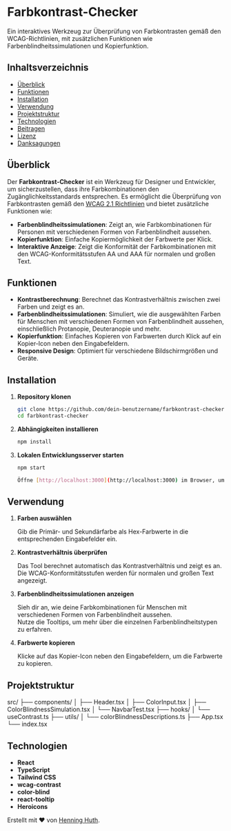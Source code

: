 # Farbkontrast-Checker

Ein interaktives Werkzeug zur Überprüfung von Farbkontrasten gemäß den WCAG-Richtlinien, mit zusätzlichen Funktionen wie Farbenblindheitssimulationen und Kopierfunktion.

## Inhaltsverzeichnis

- [Überblick](#überblick)
- [Funktionen](#funktionen)
- [Installation](#installation)
- [Verwendung](#verwendung)
- [Projektstruktur](#projektstruktur)
- [Technologien](#technologien)
- [Beitragen](#beitragen)
- [Lizenz](#lizenz)
- [Danksagungen](#danksagungen)

## Überblick

Der **Farbkontrast-Checker** ist ein Werkzeug für Designer und Entwickler, um sicherzustellen, dass ihre Farbkombinationen den Zugänglichkeitsstandards entsprechen. Es ermöglicht die Überprüfung von Farbkontrasten gemäß den [WCAG 2.1 Richtlinien](https://www.w3.org/TR/WCAG21/) und bietet zusätzliche Funktionen wie:

- **Farbenblindheitssimulationen**: Zeigt an, wie Farbkombinationen für Personen mit verschiedenen Formen von Farbenblindheit aussehen.
- **Kopierfunktion**: Einfache Kopiermöglichkeit der Farbwerte per Klick.
- **Interaktive Anzeige**: Zeigt die Konformität der Farbkombinationen mit den WCAG-Konformitätsstufen AA und AAA für normalen und großen Text.

## Funktionen

- **Kontrastberechnung**: Berechnet das Kontrastverhältnis zwischen zwei Farben und zeigt es an.
- **Farbenblindheitssimulationen**: Simuliert, wie die ausgewählten Farben für Menschen mit verschiedenen Formen von Farbenblindheit aussehen, einschließlich Protanopie, Deuteranopie und mehr.
- **Kopierfunktion**: Einfaches Kopieren von Farbwerten durch Klick auf ein Kopier-Icon neben den Eingabefeldern.
- **Responsive Design**: Optimiert für verschiedene Bildschirmgrößen und Geräte.

## Installation

1. **Repository klonen**

   ```bash
   git clone https://github.com/dein-benutzername/farbkontrast-checker.git
   cd farbkontrast-checker

   ```

2. **Abhängigkeiten installieren**

   ```bash
   npm install

   ```

3. **Lokalen Entwicklungsserver starten**

   ```bash
   npm start

   Öffne [http://localhost:3000](http://localhost:3000) im Browser, um die Anwendung zu sehen.
   ```

## Verwendung

1. **Farben auswählen**

   Gib die Primär- und Sekundärfarbe als Hex-Farbwerte in die entsprechenden Eingabefelder ein.

2. **Kontrastverhältnis überprüfen**

   Das Tool berechnet automatisch das Kontrastverhältnis und zeigt es an.  
   Die WCAG-Konformitätsstufen werden für normalen und großen Text angezeigt.

3. **Farbenblindheitssimulationen anzeigen**

   Sieh dir an, wie deine Farbkombinationen für Menschen mit verschiedenen Formen von Farbenblindheit aussehen.  
   Nutze die Tooltips, um mehr über die einzelnen Farbenblindheitstypen zu erfahren.

4. **Farbwerte kopieren**

   Klicke auf das Kopier-Icon neben den Eingabefeldern, um die Farbwerte zu kopieren.

## Projektstruktur

src/
├── components/
│ ├── Header.tsx
│ ├── ColorInput.tsx
│ ├── ColorBlindnessSimulation.tsx
│ └── NavbarTest.tsx
├── hooks/
│ └── useContrast.ts
├── utils/
│ └── colorBlindnessDescriptions.ts
├── App.tsx
└── index.tsx

## Technologien

- **React**
- **TypeScript**
- **Tailwind CSS**
- **wcag-contrast**
- **color-blind**
- **react-tooltip**
- **Heroicons**

Erstellt mit ❤️ von [Henning Huth](www.henninghuth.dev).

